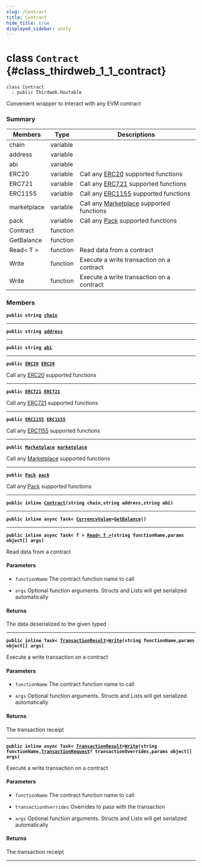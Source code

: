 ```yaml
---
slug: /Contract
title: Contract
hide_title: true
displayed_sidebar: unity
---
```


# class `Contract` {#class_thirdweb_1_1_contract}

```
class Contract
  : public Thirdweb.Routable
```

Convenient wrapper to interact with any EVM contract

### Summary

| Members     | Type     | Descriptions                                                                                         |
| ----------- | -------- | ---------------------------------------------------------------------------------------------------- |
| chain       | variable |                                                                                                      |
| address     | variable |                                                                                                      |
| abi         | variable |                                                                                                      |
| ERC20       | variable | Call any [ERC20](docs/unity/ERC20.md#class_thirdweb_1_1_e_r_c20) supported functions                 |
| ERC721      | variable | Call any [ERC721](docs/unity/ERC721.md#class_thirdweb_1_1_e_r_c721) supported functions              |
| ERC1155     | variable | Call any [ERC1155](docs/unity/ERC1155.md#class_thirdweb_1_1_e_r_c1155) supported functions           |
| marketplace | variable | Call any [Marketplace](docs/unity/Marketplace.md#class_thirdweb_1_1_marketplace) supported functions |
| pack        | variable | Call any [Pack](docs/unity/Pack.md#class_thirdweb_1_1_pack) supported functions                      |
| Contract    | function |                                                                                                      |
| GetBalance  | function |                                                                                                      |
| Read< T >   | function | Read data from a contract                                                                            |
| Write       | function | Execute a write transaction on a contract                                                            |
| Write       | function | Execute a write transaction on a contract                                                            |

### Members

**`public string `[`chain`](#class_thirdweb_1_1_contract_1ab674895831e2f9aae85200f6125d0ba6)**

---

**`public string `[`address`](#class_thirdweb_1_1_contract_1a16c186e6d7438c6675c3705070ca3968)**

---

**`public string `[`abi`](#class_thirdweb_1_1_contract_1ad8dfda9a3e4820227da3509ddbcea493)**

---

**`public `[`ERC20`](docs/unity/ERC20.md#class_thirdweb_1_1_e_r_c20)` `[`ERC20`](#class_thirdweb_1_1_contract_1a574d93dc3847f67e49f8e2ead608fc38)**

Call any [ERC20](docs/unity/ERC20.md#class_thirdweb_1_1_e_r_c20) supported functions

---

**`public `[`ERC721`](docs/unity/ERC721.md#class_thirdweb_1_1_e_r_c721)` `[`ERC721`](#class_thirdweb_1_1_contract_1a9d87c284582fd14cd5a320d79c44d475)**

Call any [ERC721](docs/unity/ERC721.md#class_thirdweb_1_1_e_r_c721) supported functions

---

**`public `[`ERC1155`](docs/unity/ERC1155.md#class_thirdweb_1_1_e_r_c1155)` `[`ERC1155`](#class_thirdweb_1_1_contract_1a88b9a0017a43ef91c1e0393b9ed0612e)**

Call any [ERC1155](docs/unity/ERC1155.md#class_thirdweb_1_1_e_r_c1155) supported functions

---

**`public `[`Marketplace`](docs/unity/Marketplace.md#class_thirdweb_1_1_marketplace)` `[`marketplace`](#class_thirdweb_1_1_contract_1a4403971d3beb4116fc6cfed5062a7401)**

Call any [Marketplace](docs/unity/Marketplace.md#class_thirdweb_1_1_marketplace) supported functions

---

**`public `[`Pack`](docs/unity/Pack.md#class_thirdweb_1_1_pack)` `[`pack`](#class_thirdweb_1_1_contract_1aba5b822fa1cbb8155e606b5a9a48731b)**

Call any [Pack](docs/unity/Pack.md#class_thirdweb_1_1_pack) supported functions

---

**`public inline `[`Contract`](#class_thirdweb_1_1_contract_1a27550a2733b64016c83843d25fa3e5f1)`(string chain,string address,string abi)`**

---

**`public inline async Task< `[`CurrencyValue`](docs/unity/CurrencyValue.md#struct_thirdweb_1_1_currency_value)`>`[`GetBalance`](#class_thirdweb_1_1_contract_1a2b81f3985b27c3fad539c6b06486f693)`()`**

---

**`public inline async Task< T > `[`Read< T >`](#class_thirdweb_1_1_contract_1a07e3a5e62fe08c44a42231f049c2d23e)`(string functionName,params object[] args)`**

Read data from a contract

#### Parameters

- `functionName` The contract function name to call

- `args` Optional function arguments. Structs and Lists will get serialized automatically

#### Returns

The data deserialized to the given typed

---

**`public inline Task< `[`TransactionResult`](docs/unity/TransactionResult.md#class_thirdweb_1_1_transaction_result)`>`[`Write`](#class_thirdweb_1_1_contract_1a9bdc5f71abafc9af5b99b1358859ef1c)`(string functionName,params object[] args)`**

Execute a write transaction on a contract

#### Parameters

- `functionName` The contract function name to call

- `args` Optional function arguments. Structs and Lists will get serialized automatically

#### Returns

The transaction receipt

---

**`public inline async Task< `[`TransactionResult`](docs/unity/TransactionResult.md#class_thirdweb_1_1_transaction_result)`>`[`Write`](#class_thirdweb_1_1_contract_1a32bc75bfc4abe9cbf84cd08b9c9ece6f)`(string functionName,`[`TransactionRequest`](docs/unity/TransactionRequest.md#struct_thirdweb_1_1_transaction_request)`? transactionOverrides,params object[] args)`**

Execute a write transaction on a contract

#### Parameters

- `functionName` The contract function name to call

- `transactionOverrides` Overrides to pass with the transaction

- `args` Optional function arguments. Structs and Lists will get serialized automatically

#### Returns

The transaction receipt

---